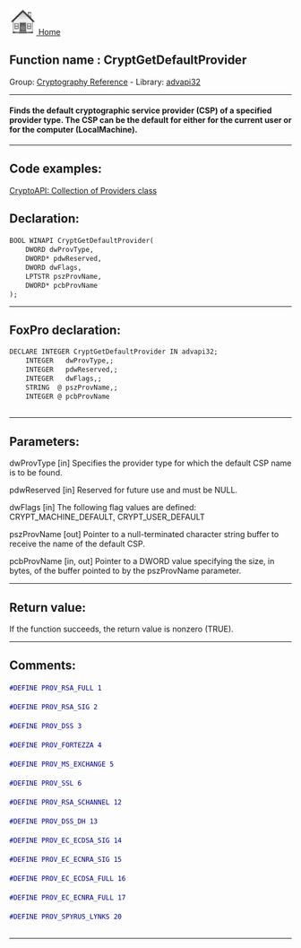 [<img src="../../images/home.png"> Home ](https://github.com/VFPX/Win32API)  

## Function name : CryptGetDefaultProvider
Group: [Cryptography Reference](../../functions_group.md#Cryptography_Reference)  -  Library: [advapi32](../../libraries.md#advapi32)  
***  


#### Finds the default cryptographic service provider (CSP) of a specified provider type. The CSP can be the default for either for the current user or for the computer (LocalMachine). 
***  


## Code examples:
[CryptoAPI: Collection of Providers class](../../samples/sample_463.md)  

## Declaration:
```foxpro  
BOOL WINAPI CryptGetDefaultProvider(
	DWORD dwProvType,
	DWORD* pdwReserved,
	DWORD dwFlags,
	LPTSTR pszProvName,
	DWORD* pcbProvName
);  
```  
***  


## FoxPro declaration:
```foxpro  
DECLARE INTEGER CryptGetDefaultProvider IN advapi32;
	INTEGER   dwProvType,;
	INTEGER   pdwReserved,;
	INTEGER   dwFlags,;
	STRING  @ pszProvName,;
	INTEGER @ pcbProvName
  
```  
***  


## Parameters:
dwProvType 
[in] Specifies the provider type for which the default CSP name is to be found.

pdwReserved 
[in] Reserved for future use and must be NULL. 

dwFlags 
[in] The following flag values are defined: CRYPT_MACHINE_DEFAULT, CRYPT_USER_DEFAULT

pszProvName 
[out] Pointer to a null-terminated character string buffer to receive the name of the default CSP.

pcbProvName 
[in, out] Pointer to a DWORD value specifying the size, in bytes, of the buffer pointed to by the pszProvName parameter.  
***  


## Return value:
If the function succeeds, the return value is nonzero (TRUE).  
***  


## Comments:
<code><font color=#0000a0>#DEFINE PROV_RSA_FULL       1  
#DEFINE PROV_RSA_SIG        2  
#DEFINE PROV_DSS            3  
#DEFINE PROV_FORTEZZA       4  
#DEFINE PROV_MS_EXCHANGE    5  
#DEFINE PROV_SSL            6  
#DEFINE PROV_RSA_SCHANNEL   12  
#DEFINE PROV_DSS_DH         13  
#DEFINE PROV_EC_ECDSA_SIG   14  
#DEFINE PROV_EC_ECNRA_SIG   15  
#DEFINE PROV_EC_ECDSA_FULL  16  
#DEFINE PROV_EC_ECNRA_FULL  17  
#DEFINE PROV_SPYRUS_LYNKS   20  
</font></code>  
  
***  

